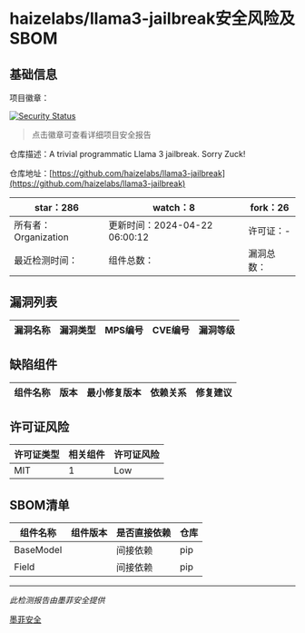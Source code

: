 # haizelabs/llama3-jailbreak安全风险及SBOM

## 基础信息

项目徽章：

[![Security Status](https://www.murphysec.com/platform3/v31/badge/1783205025483366400.svg)](https://www.murphysec.com/console/report/1782843154899017728/1783205025483366400)

> 点击徽章可查看详细项目安全报告

仓库描述：A trivial programmatic Llama 3 jailbreak. Sorry Zuck!

仓库地址：[https://github.com/haizelabs/llama3-jailbreak](https://github.com/haizelabs/llama3-jailbreak)

| star：286 | watch：8 | fork：26 |
| ----------- | -------------- | ------------ |
| 所有者：Organization | 更新时间：2024-04-22 06:00:12 | 许可证：- |
| 最近检测时间： | 组件总数： | 漏洞总数： |




## 漏洞列表

| 漏洞名称 | 漏洞类型 | MPS编号 | CVE编号 | 漏洞等级 |
| ------- | ------ | ------- | ------ | ----- |





## 缺陷组件

| 组件名称 | 版本 | 最小修复版本 | 依赖关系 | 修复建议 |
| -------- | ---- | ------------ | -------- | -------- |





## 许可证风险

| 许可证类型 | 相关组件 | 许可证风险 |
| ---------- | -------- | ---------- |
|MIT|1|Low|




## SBOM清单

| 组件名称 | 组件版本 | 是否直接依赖 | 仓库 |
| -------- | -------- | ------------ | ---- |
|BaseModel||间接依赖|pip|
|Field||间接依赖|pip|


------

*此检测报告由墨菲安全提供*

[墨菲安全](www.murphysec.com)